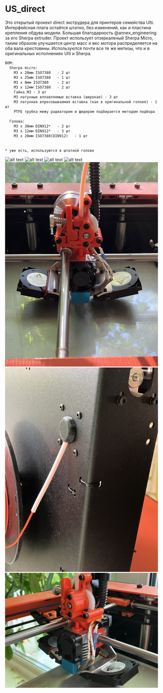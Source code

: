 # US_direct
Это открытый прокект direct экструдера для принтеров семейства Ulti. Интерфейсная плата остаётся штатно, без изменений, как и пластина крепления обдува модели. Большая благодарность @annex_engineering за его Sherpa extruder. Проект использует отзеркаленый Sherpa Micro, таким образом улучшается центр масс и вес мотора распределяется на оба вала крестовины. Используются почти все те же метизы, что и в оригинальных исполнениях Ulti и Sherpa. 
```
BOM:
  Sherpa micro:
    M3 x 20мм ISO7380	- 2 шт
    M3 x 25мм ISO7380	- 1 шт
    M3 x 8мм ISO7380	- 2 шт
    M3 x 12мм ISO7380	- 2 шт
    Гайка М3 - 3 шт
    M3 латунные вплавляемые вставка (широкая) - 3 шт
    М3 латунная впресовываемая вставка (как в оригинальной голове) - 1 шт
    PTFE трубка межу радиатором и фидером подбирается методом подбора

  Голова:
    M3 x 30мм DIN912*	- 2 шт
    M3 x 12мм DIN912*	- 3 шт
    M3 x 20мм ISO7380(DIN912)	- 1 шт


* уже есть, используются в штатной голове
```

![alt text](https://github.com/sinyavskiy-n/US_direct/blob/main/IMG/IMG%20(3).png)
![alt text](https://github.com/sinyavskiy-n/US_direct/blob/main/IMG/IMG%20(2).png)
![alt text](https://github.com/sinyavskiy-n/US_direct/blob/main/IMG/IMG%20(1).png)
![alt text](https://github.com/sinyavskiy-n/US_direct/blob/main/IMG/IMG%20(4).png)
![alt text](https://github.com/n1ki-s/US_uSherpa_direct/blob/main/IMG/photo_2023-07-18_23-49-53.jpg)
![alt text](https://github.com/n1ki-s/US_uSherpa_direct/blob/main/IMG/photo_2023-07-18_23-49-53%20(2).jpg)
![alt text](https://github.com/n1ki-s/US_uSherpa_direct/blob/main/IMG/photo_2023-07-18_23-49-53%20(3).jpg)
